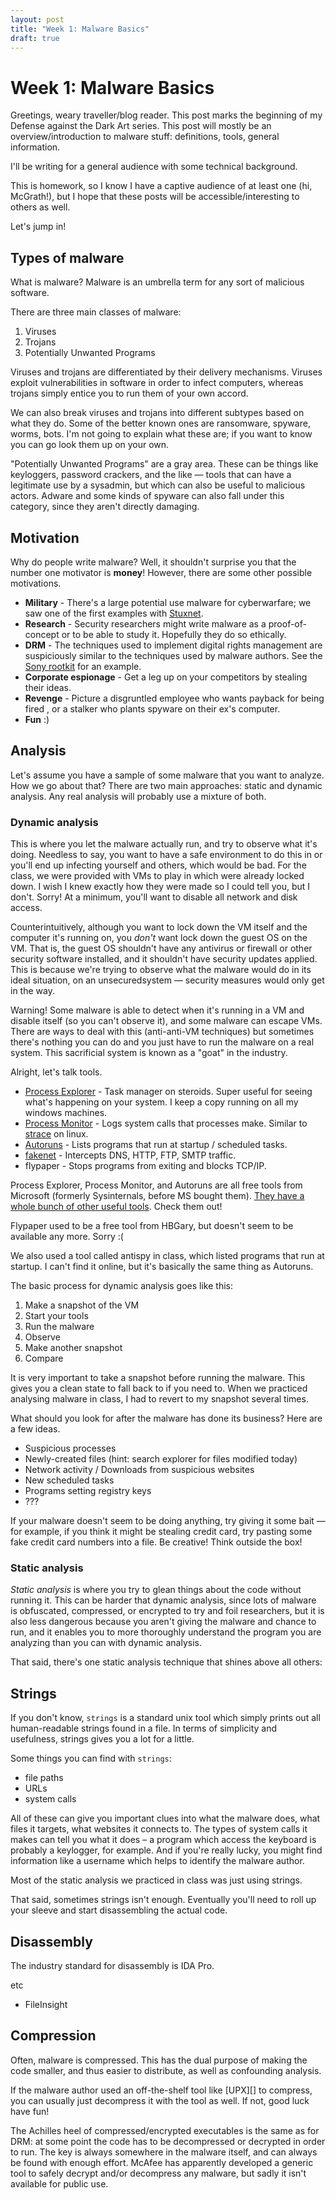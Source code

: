 ```yaml
---
layout: post
title: "Week 1: Malware Basics"
draft: true
---
```


Week 1: Malware Basics
======================

Greetings, weary traveller/blog reader. 
This post marks the beginning of my Defense against the Dark Art series.
This post will mostly be an overview/introduction to malware stuff:
definitions, tools, general information.

I'll be writing for a general audience with some technical background.

This is homework, so I know I have a captive audience of at least one (hi, McGrath!), but I hope that these posts will be accessible/interesting to others as well.

Let's jump in!

Types of malware
----------

What is malware? Malware is an umbrella term for any sort of malicious software.

There are three main classes of malware:

1. Viruses
2. Trojans
3. Potentially Unwanted Programs

Viruses and trojans are differentiated by their delivery mechanisms.
Viruses exploit vulnerabilities in software in order to infect computers,
whereas trojans simply entice you to run them of your own accord.

We can also break viruses and trojans into different subtypes based on what they do.
Some of the better known ones are ransomware, spyware, worms, bots.
I'm not going to explain what these are; if you want to know you can go look them up on your own.

"Potentially Unwanted Programs" are a gray area.
These can be things like keyloggers, password crackers, and the like —
tools that can have a legitimate use by a sysadmin, but which can also be useful to malicious actors.
Adware and some kinds of spyware can also  fall under this category,
since they aren't directly damaging.


Motivation
---------

Why do people write malware?
Well, it shouldn't surprise you that the number one motivator is **money**!
However, there are some other possible motivations.

* **Military** - There's a large potential use malware for cyberwarfare; we saw one of the first examples with [Stuxnet][].
* **Research** - Security researchers might write malware as a proof-of-concept or to be able to study it. Hopefully they do so ethically.
* **DRM** - The techniques used to implement digital rights management are suspiciously similar to the techniques used by malware authors. See the [Sony rootkit][] for an example.
* **Corporate espionage** - Get a leg up on your competitors by stealing their ideas.
* **Revenge** - Picture a disgruntled employee who wants payback for being fired , or a stalker who plants spyware on their ex's computer.
* **Fun** :)

[Stuxnet]: https://en.wikipedia.org/wiki/Stuxnet 
[Sony rootkit]: https://en.wikipedia.org/wiki/Sony_BMG_copy_protection_rootkit_scandal


Analysis
-----

Let's assume you have a sample of some malware that you want to analyze.
How we go about that? There are two main approaches: static and dynamic analysis.
Any real analysis will probably use a mixture of both.

### Dynamic analysis


This is where you let the malware actually run, and try to observe what it's doing.
Needless to say, you want to have a safe environment to do this in or you'll end up infecting yourself and others, which would be bad.
For the class, we were provided with VMs to play in which were already locked down.
I wish I knew exactly how they were made so I could tell you, but I don't. Sorry!
At a minimum, you'll want to disable all network and disk access.

Counterintuitively, although you want to lock down the VM itself
and the computer it's running on,
you *don't* want lock down the guest OS on the VM. 
That is, the guest OS shouldn't have any antivirus or firewall or other security software installed,
and it shouldn't have security updates applied.
This is because we're trying to observe what the malware would do in its ideal situation, on an unsecuredsystem —
security measures would only get in the way.

Warning! Some malware is able to detect when it's running in a VM and disable itself (so you can't observe it), and some malware can escape VMs. There are ways to deal with this (anti-anti-VM techniques) but sometimes there's nothing you can do and you just have to run the malware on a real system. This sacrificial system is known as a "goat" in the industry.

Alright, let's talk tools. 

* [Process Explorer][] - Task manager on steroids. Super useful for seeing what's happening on your system. I keep a copy running on all my windows machines.
* [Process Monitor][] - Logs system calls that processes make. Similar to [strace][] on linux.
* [Autoruns][] - Lists programs that run at startup / scheduled tasks.
* [fakenet][] - Intercepts DNS, HTTP, FTP, SMTP traffic.
* flypaper - Stops programs from exiting and blocks TCP/IP.

Process Explorer, Process Monitor, and Autoruns are all free tools from Microsoft
(formerly Sysinternals, before MS bought them).
[They have a whole bunch of other useful tools][sysinternals]. Check them out!

Flypaper used to be a free tool from HBGary, but doesn't seem to be available any more. Sorry :(

We also used a tool called antispy in class, which listed programs that run at startup.
I can't find it online, but it's basically the same thing as Autoruns.

[Process Explorer]:  https://docs.microsoft.com/en-us/sysinternals/downloads/process-explorer
[Process Monitor]: https://docs.microsoft.com/en-us/sysinternals/downloads/procmon
[fakenet]: https://practicalmalwareanalysis.com/fakenet/
[Autoruns]: https://docs.microsoft.com/en-us/sysinternals/downloads/autoruns
[sysinternals]: https://docs.microsoft.com/en-us/sysinternals/
[strace]: https://linux.die.net/man/1/strace

The basic process for dynamic analysis goes like this:

1. Make a snapshot of the VM
2. Start your tools
3. Run the malware
4. Observe
5. Make another snapshot
6. Compare

It is very important to take a snapshot before running the malware.
This gives you a clean state to fall back to if you need to.
When we practiced analysing malware in class, I had to revert to my snapshot several times.

What should you look for after the malware has done its business? Here are a few ideas.

* Suspicious processes
* Newly-created files (hint: search explorer for files modified today)
* Network activity / Downloads from suspicious websites
* New scheduled tasks
* Programs setting registry keys
* ???

If your malware doesn't seem to be doing anything, try giving it some bait —
for example, if you think it might be stealing credit card, try pasting some fake credit card numbers into a file.
Be creative! Think outside the box! 


### Static analysis

_Static analysis_ is where you try to glean things about the code without running it.
This can be harder that dynamic analysis, since lots of malware is obfuscated, compressed, or encrypted to try and foil researchers, but it is also less dangerous because you aren't giving the malware and chance to run, and it enables you to more thoroughly understand the program you are analyzing than you can with dynamic analysis.

That said, there's one static analysis technique that shines above all others:

Strings
-----

If you don't know, `strings` is a standard unix tool which simply prints out all human-readable strings found in a file.
In terms of simplicity and usefulness, strings gives you a lot for a little.

Some things you can find with `strings`:

* file paths
* URLs
* system calls

All of these can give you important clues into what the malware does, what files it targets, what websites it connects to. The types of system calls it makes can tell you what it does – a program which access the keyboard is probably a keylogger, for example.
And if you're really lucky, you might find information like a username which helps to identify the malware author.

Most of the static analysis we practiced in class was just using strings.

That said, sometimes strings isn't enough. Eventually you'll need to roll up your sleeve and start disassembling the actual code.

Disassembly
-----

The industry standard for disassembly is IDA Pro.

etc

- FileInsight

Compression
----

Often, malware is compressed.
This has the dual purpose of making the code smaller, and thus easier to distribute,
as well as confounding analysis.

If the malware author used an off-the-shelf tool like [UPX][] to compress, you can usually just decompress it with the tool as well. If not, good luck have fun!

The Achilles heel of compressed/encrypted executables is the same as for DRM:
at some point the code has to be decompressed or decrypted in order to run.
The key is always somewhere in the malware itself, and can always be found with enough effort.
McAfee has apparently developed a generic tool to safely decrypt and/or decompress any malware,
but sadly it isn't available for public use.

